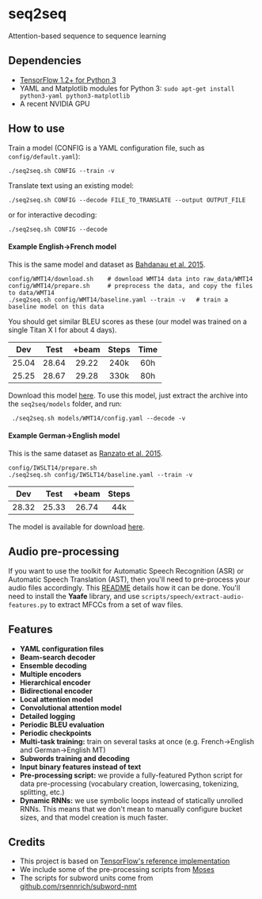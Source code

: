 # seq2seq
Attention-based sequence to sequence learning

## Dependencies

* [TensorFlow 1.2+ for Python 3](https://www.tensorflow.org/get_started/os_setup.html)
* YAML and Matplotlib modules for Python 3: `sudo apt-get install python3-yaml python3-matplotlib`
* A recent NVIDIA GPU

## How to use


Train a model (CONFIG is a YAML configuration file, such as `config/default.yaml`):

    ./seq2seq.sh CONFIG --train -v 


Translate text using an existing model:

    ./seq2seq.sh CONFIG --decode FILE_TO_TRANSLATE --output OUTPUT_FILE
or for interactive decoding:

    ./seq2seq.sh CONFIG --decode

#### Example English&rarr;French model
This is the same model and dataset as [Bahdanau et al. 2015](https://arxiv.org/abs/1409.0473).

    config/WMT14/download.sh    # download WMT14 data into raw_data/WMT14
    config/WMT14/prepare.sh     # preprocess the data, and copy the files to data/WMT14
    ./seq2seq.sh config/WMT14/baseline.yaml --train -v   # train a baseline model on this data

You should get similar BLEU scores as these (our model was trained on a single Titan X I for about 4 days).

| Dev   | Test  | +beam | Steps | Time |
|:-----:|:-----:|:-----:|:-----:|:----:|
| 25.04 | 28.64 | 29.22 | 240k  | 60h  |
| 25.25 | 28.67 | 29.28 | 330k  | 80h  |

Download this model [here](https://drive.google.com/file/d/1XM_76xP5kg8--BvykF3uJdCSYtdLFGX_/view?usp=sharing). To use this model, just extract the archive into the `seq2seq/models` folder, and run:

     ./seq2seq.sh models/WMT14/config.yaml --decode -v

#### Example German&rarr;English model
This is the same dataset as [Ranzato et al. 2015](https://arxiv.org/abs/1511.06732).

    config/IWSLT14/prepare.sh
    ./seq2seq.sh config/IWSLT14/baseline.yaml --train -v

| Dev   | Test  | +beam | Steps |
|:-----:|:-----:|:-----:|:-----:|
| 28.32 | 25.33 | 26.74 | 44k   |

The model is available for download [here](https://drive.google.com/file/d/1-RZ-uNaJvn2UuQOmYEjyQl7435CCrrB6/view?usp=sharing).

## Audio pre-processing
If you want to use the toolkit for Automatic Speech Recognition (ASR) or Automatic Speech Translation (AST), then you'll need to pre-process your audio files accordingly.
This [README](https://github.com/eske/seq2seq/tree/master/config/BTEC) details how it can be done. You'll need to install the **Yaafe** library, and use `scripts/speech/extract-audio-features.py` to extract MFCCs from a set of wav files.

## Features
* **YAML configuration files**
* **Beam-search decoder**
* **Ensemble decoding**
* **Multiple encoders**
* **Hierarchical encoder**
* **Bidirectional encoder**
* **Local attention model**
* **Convolutional attention model**
* **Detailed logging**
* **Periodic BLEU evaluation**
* **Periodic checkpoints**
* **Multi-task training:** train on several tasks at once (e.g. French->English and German->English MT)
* **Subwords training and decoding**
* **Input binary features instead of text**
* **Pre-processing script:** we provide a fully-featured Python script for data pre-processing (vocabulary creation, lowercasing, tokenizing, splitting, etc.)
* **Dynamic RNNs:** we use symbolic loops instead of statically unrolled RNNs. This means that we don't mean to manually configure bucket sizes, and that model creation is much faster.

## Credits

* This project is based on [TensorFlow's reference implementation](https://www.tensorflow.org/tutorials/seq2seq)
* We include some of the pre-processing scripts from [Moses](http://www.statmt.org/moses/)
* The scripts for subword units come from [github.com/rsennrich/subword-nmt](https://github.com/rsennrich/subword-nmt)
